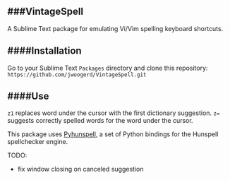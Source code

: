 ###VintageSpell
---
A Sublime Text package for emulating Vi/Vim spelling keyboard shortcuts.

####Installation
---

Go to your Sublime Text `Packages` directory and clone this 
repository: `https://github.com/jwoogerd/VintageSpell.git`

####Use
---
`z1` replaces word under the cursor with the first dictionary suggestion.
`z=` suggests correctly spelled words for the word under the cursor.

This package uses [Pyhunspell](https://code.google.com/p/pyhunspell/), a set of Python bindings for the Hunspell spellchecker engine.

TODO:
 - fix window closing on canceled suggestion
